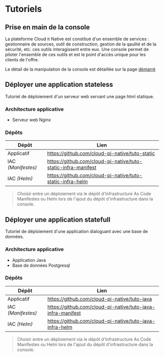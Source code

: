 # Tutoriels

## Prise en main de la console

La plateforme Cloud π Native est constitué d'un ensemble de services : gestionnaire de sources, outil de construction, gestion de la qaulité et de la sécurité, etc. ces outils interagissent entre eux. Une console permet de piloter l'ensemble de ces outils et est le point d'accès unique pour les clients de l'offre.

Le détail de la manipulation de la console est détaillée sur la page [démarré](/guide/get-started)

## Déployer une application stateless

Tutoriel de déploiement d'un serveur web servant une page html statique.

### Architecture applicative

- Serveur web Nginx

### Dépôts

| Dépôt              | Lien                                                            |
| ------------------ | --------------------------------------------------------------- |
| Applicatif         | <https://github.com/cloud-pi-native/tuto-static>                |
| IAC *(Manifestes)* | <https://github.com/cloud-pi-native/tuto-static-infra-manifest> |
| IAC *(Helm)*       | <https://github.com/cloud-pi-native/tuto-static-infra-helm>     |

> Choisir entre un déploiement via le dépôt d'Infrastructure As Code Manifestes ou Helm lors de l'ajout du dépôt d'infrastructure dans la console.

## Déployer une application statefull

Tutoriel de déploiement d'une application dialoguant avec une base de données.

### Architecture applicative

- Application Java
- Base de données Postgresql

### Dépôts


| Dépôt              | Lien                                                          |
| ------------------ | ------------------------------------------------------------- |
| Applicatif         | <https://github.com/cloud-pi-native/tuto-java>                |
| IAC *(Manifestes)* | <https://github.com/cloud-pi-native/tuto-java-infra-manifest> |
| IAC *(Helm)*       | <https://github.com/cloud-pi-native/tuto-java-infra-helm>     |

> Choisir entre un déploiement via le dépôt d'Infrastructure As Code Manifestes ou Helm lors de l'ajout du dépôt d'infrastructure dans la console.